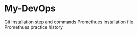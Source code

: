 # My-DevOps
Git installation step and commands
Promethues installation file\
Promethues practice history
